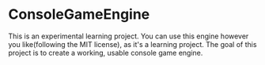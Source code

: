 # ConsoleGameEngine
This is an experimental learning project. You can use this engine however you like(following the MIT license), as it's a learning project. 
The goal of this project is to create a working, usable console game engine.
